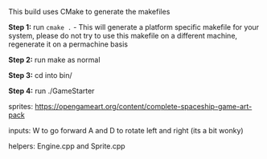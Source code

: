 This build uses CMake to generate the makefiles

**Step 1:** run `cmake .`
    - This will generate a platform specific makefile for your system, please do not try to use this makefile on a different machine, regenerate it on a permachine basis
    
**Step 2:** run make as normal

**Step 3:** cd into bin/

**Step 4:** run ./GameStarter

sprites: https://opengameart.org/content/complete-spaceship-game-art-pack

inputs: W to go forward 
A and D to rotate left and right (its a bit wonky)

helpers: 
    Engine.cpp and Sprite.cpp
